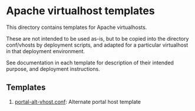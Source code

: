 # Apache virtualhost templates

This directory contains templates for Apache virtualhosts.

These are not intended to be used as-is, but to be copied into the directory
conf/vhosts by deployment scripts, and adapted for a particular virtualhost in
that deployment environment.

See documentation in each template for description of their intended purpose,
and deployment instructions.

## Templates

1. [portal-alt-vhost.conf](portal-alt-vhost.conf): Alternate portal host template
